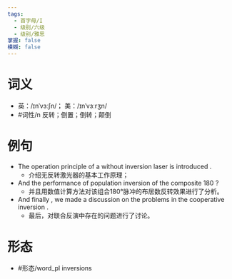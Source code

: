 ```yaml
---
tags:
  - 首字母/I
  - 级别/六级
  - 级别/雅思
掌握: false
模糊: false
---
```

# 词义
- 英：/ɪnˈvɜːʃn/； 美：/ɪnˈvɜːrʒn/
- #词性/n  反转；倒置；倒转；颠倒
# 例句
- The operation principle of a without inversion laser is introduced .
	- 介绍无反转激光器的基本工作原理；
- And the performance of population inversion of the composite 180 ?
	- 并且用数值计算方法对该组合180°脉冲的布居数反转效果进行了分析。
- And finally , we made a discussion on the problems in the cooperative inversion .
	- 最后，对联合反演中存在的问题进行了讨论。
# 形态
- #形态/word_pl inversions
